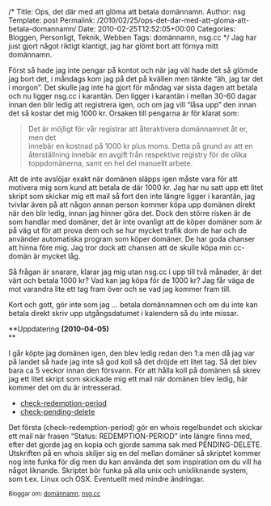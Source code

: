 /*
 Title: Ops, det där med att glöma att betala domännamn.
 Author: nsg
 Template: post
 Permalink: /2010/02/25/ops-det-dar-med-att-gloma-att-betala-domannamn/
 Date: 2010-02-25T12:52:05+00:00
 Categories: Bloggen, Personligt, Teknik, Webben
 Tags: domännamn, nsg.cc
*/
Jag har just gjort något riktigt klantigt, jag har glömt bort att förnya mitt domännamn.

Först så hade jag inte pengar på kontot och när jag väl hade det så glömde jag bort det, i måndags kom jag på det på kvällen men tänkte &#8220;äh, jag tar det i morgon&#8221;. Det skulle jag inte ha gjort för måndag var sista dagen att betala och nu ligger nsg.cc i karantän. Den ligger i karantän i mellan 30-60 dagar innan den blir ledig att registrera igen, och om jag vill &#8220;låsa upp&#8221; den innan det så kostar det mig 1000 kr. Orsaken till pengarna är för klarat som:

> Det är möjligt för vår registrar att återaktivera domännamnet åt er, men det  
> innebär en kostnad på 1000 kr plus moms. Detta på grund av att en  
> återställning innebär en avgift från respektive registry för de olika  
> toppdomänerna, samt en hel del manuellt arbete.

Att de inte avslöjar exakt när domänen släpps igen måste vara för att motivera mig som kund att betala de där 1000 kr. Jag har nu satt upp ett litet skript som skickar mig ett mail så fort den inte längre ligger i karantän, jag tvivlar även på att någon annan person kommer köpa upp domänen direkt när den blir ledig, innan jag hinner göra det. Dock den större risken är de som handlar med domäner, det är inte ovanligt att de köper domäner som är på väg ut för att prova dem och se hur mycket trafik dom de har och de använder automatiska program som köper domäner. De har goda chanser att hinna före mig. Jag tror dock att chansen att de skulle köpa min cc-domän är mycket låg.

Så frågan är snarare, klarar jag mig utan nsg.cc i upp till två månader, är det värt och betala 1000 kr? Vad kan jag köpa för de 1000 kr? Jag får väga de mot varandra lite ett tag fram över och se vad jag kommer fram till.

Kort och gott, gör inte som jag &#8230; betala domännamnen och om du inte kan betala direkt skriv upp utgångsdatumet i kalendern så du inte missar.

**Uppdatering **(2010-04-05)**  
**

I går köpte jag domänen igen, den blev ledig redan den 1:a men då jag var på landet så hade jag inte så god koll så det dröjde ett litet tag. Så det blev bara ca 5 veckor innan den försvann. För att hålla koll på domänen så skrev jag ett litet skript som skickade mig ett mail när domänen blev ledig, här kommer det om du är intresserad.

*   [check-redemption-period][1]
*   [check-pending-delete][2]

Det första (check-redemption-period) gör en whois regelbundet och skickar ett mail när frasen &#8220;Status: REDEMPTION-PERIOD&#8221; inte längre finns med, efter det gjorde jag en kopia och gjorde samma sak med PENDING-DELETE. Utskriften på en whois skiljer sig en del mellan domäner så skriptet kommer nog inte funka för dig men du kan använda det som inspiration om du vill ha något liknande. Skriptet bör funka på alla unix och unixliknande system, som t.ex. Linux och OSX. Eventuellt med mindre ändringar.

<small> <p class='technorati-tags'>
  Bloggar om: <a class='technorati-link' href='http://bloggar.se/om/dom%C3%A4nnamn' rel='tag' target='_self'>domännamn</a>, <a class='technorati-link' href='http://bloggar.se/om/nsg.cc' rel='tag' target='_self'>nsg.cc</a>
</p></small>

 [1]: http://cdn.junkpile.se/2010/02/check-redemption-period
 [2]: http://cdn.junkpile.se/2010/02/check-pending-delete